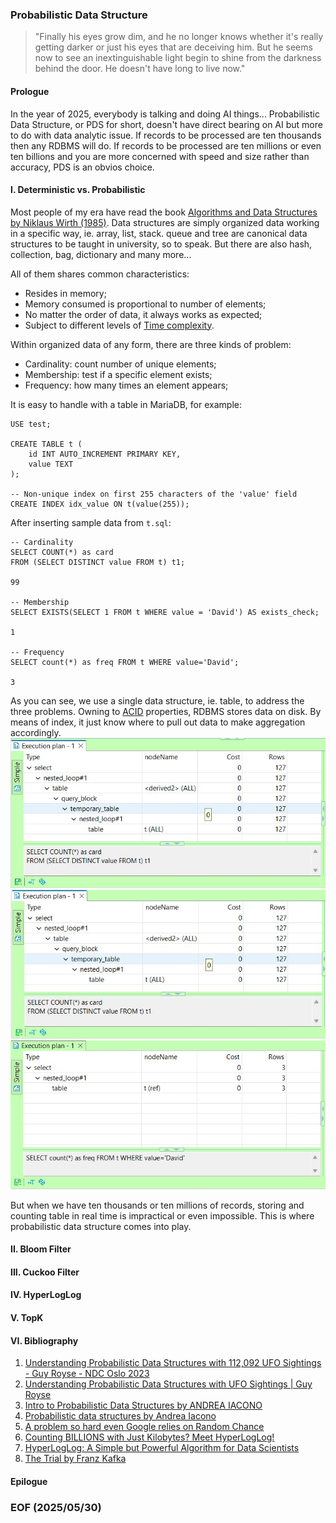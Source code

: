 ### Probabilistic Data Structure

> "Finally his eyes grow dim, and he no longer knows whether it's really getting darker or just his eyes that are deceiving him. But he seems now to see an inextinguishable light begin to shine from the darkness behind the door. He doesn't have long to live now." 


#### Prologue
In the year of 2025, everybody is talking and doing AI things... Probabilistic Data Structure, or PDS for short, doesn't have direct bearing on AI but more to do with data analytic issue. If records to be processed are ten thousands then any RDBMS will do. If records to be processed are ten millions or even ten billions and you are more concerned with speed and size rather than accuracy, PDS is an obvios choice. 


#### I. Deterministic vs. Probabilistic 
Most people of my era have read the book [Algorithms and Data Structures by Niklaus Wirth (1985)](https://informatika-21.ru/pdf/AD.pdf). Data structures are simply organized data working in a specific way, ie. array, list, stack. queue and tree are canonical data structures to be taught in university, so to speak. But there are also hash, collection, bag, dictionary and many more... 

All of them shares common characteristics: 
- Resides in memory; 
- Memory consumed is proportional to number of elements; 
- No matter the order of data, it always works as expected; 
- Subject to different levels of [Time complexity](https://en.wikipedia.org/wiki/Time_complexity). 

Within organized data of any form, there are three kinds of problem: 
- Cardinality: count number of unique elements; 
- Membership: test if a specific element exists; 
- Frequency: how many times an element appears;

It is easy to handle with a table in MariaDB, for example: 
```
USE test; 

CREATE TABLE t (
    id INT AUTO_INCREMENT PRIMARY KEY,
    value TEXT
);

-- Non-unique index on first 255 characters of the 'value' field
CREATE INDEX idx_value ON t(value(255)); 
```

After inserting sample data from `t.sql`: 
```
-- Cardinality 
SELECT COUNT(*) as card 
FROM (SELECT DISTINCT value FROM t) t1; 

99

-- Membership 
SELECT EXISTS(SELECT 1 FROM t WHERE value = 'David') AS exists_check;

1 

-- Frequency 
SELECT count(*) as freq FROM t WHERE value='David'; 

3
```

As you can see, we use a single data structure, ie. table, to address the three problems. Owning to [ACID](https://en.wikipedia.org/wiki/ACID) properties, RDBMS stores data on disk. By means of index, it just know where to pull out data to make aggregation accordingly. 
![alt cardinality](img/t.card.JPG)
![alt membership](img/t.member.JPG)
![alt frequency](img/t.freq.JPG)

But when we have ten thousands or ten millions of records, storing and counting table in real time is impractical or even impossible. This is where probabilistic data structure comes into play. 


#### II. Bloom Filter 


#### III. Cuckoo Filter 


#### IV. HyperLogLog


#### V. TopK


#### VI. Bibliography 
1. [Understanding Probabilistic Data Structures with 112,092 UFO Sightings - Guy Royse - NDC Oslo 2023](https://youtu.be/M6XOniVANKI)
2. [Understanding Probabilistic Data Structures with UFO Sightings | Guy Royse](https://youtu.be/2Dzc7fxA0us)
3. [Intro to Probabilistic Data Structures by ANDREA IACONO](https://youtu.be/Y66Uy1he3Vo)
4. [Probabilistic data structures by Andrea Iacono](https://youtu.be/bYyRwGFSFbQ)
5. [A problem so hard even Google relies on Random Chance](https://youtu.be/lJYufx0bfpw)
6. [Counting BILLIONS with Just Kilobytes? Meet HyperLogLog!](https://youtu.be/f69hh3KgFEk)
7. [HyperLogLog: A Simple but Powerful Algorithm for Data Scientists](https://chengweihu.com/hyperloglog/)
8. [The Trial by Franz Kafka](https://www.gutenberg.org/cache/epub/7849/pg7849-images.html)


#### Epilogue


### EOF (2025/05/30)